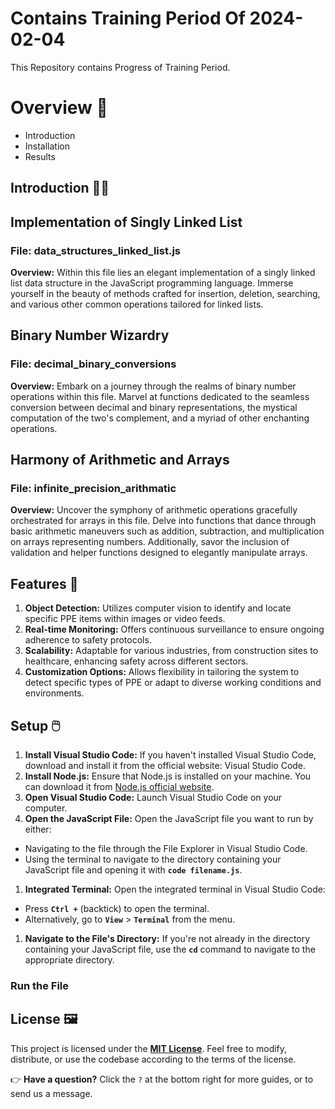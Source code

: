 # Contains Training Period Of 2024-02-04

This Repository contains Progress of Training Period.

# Overview 📜

- Introduction
- Installation
- Results

## Introduction 🧑‍🔧

## **Implementation of Singly Linked List**

### File: data_structures_linked_list.js

**Overview:** Within this file lies an elegant implementation of a singly linked list data structure in the JavaScript programming language. Immerse yourself in the beauty of methods crafted for insertion, deletion, searching, and various other common operations tailored for linked lists.

## Binary Number Wizardry

### File: decimal_binary_conversions

**Overview:** Embark on a journey through the realms of binary number operations within this file. Marvel at functions dedicated to the seamless conversion between decimal and binary representations, the mystical computation of the two's complement, and a myriad of other enchanting operations.

## Harmony of Arithmetic and Arrays

### File: infinite_precision_arithmatic

**Overview:** Uncover the symphony of arithmetic operations gracefully orchestrated for arrays in this file. Delve into functions that dance through basic arithmetic maneuvers such as addition, subtraction, and multiplication on arrays representing numbers. Additionally, savor the inclusion of validation and helper functions designed to elegantly manipulate arrays.

## Features 🤖

1. **Object Detection:** Utilizes computer vision to identify and locate specific PPE items within images or video feeds.
2. **Real-time Monitoring:** Offers continuous surveillance to ensure ongoing adherence to safety protocols.
3. **Scalability:** Adaptable for various industries, from construction sites to healthcare, enhancing safety across different sectors.
4.  **Customization Options:** Allows flexibility in tailoring the system to detect specific types of PPE or adapt to diverse working conditions and environments.

## Setup 🖱️

1. **Install Visual Studio Code:**
If you haven't installed Visual Studio Code, download and install it from the official website: Visual Studio Code.
2. **Install Node.js:**
Ensure that Node.js is installed on your machine. You can download it from [Node.js official website](https://nodejs.org/).
3. **Open Visual Studio Code:**
Launch Visual Studio Code on your computer.
4. **Open the JavaScript File:**
Open the JavaScript file you want to run by either:
- Navigating to the file through the File Explorer in Visual Studio Code.
- Using the terminal to navigate to the directory containing your JavaScript file and opening it with **`code filename.js`**.
1. **Integrated Terminal:**
Open the integrated terminal in Visual Studio Code:
- Press **`Ctrl +`** (backtick) to open the terminal.
- Alternatively, go to **`View`** > **`Terminal`** from the menu.
1. **Navigate to the File's Directory:**
If you're not already in the directory containing your JavaScript file, use the **`cd`** command to navigate to the appropriate directory.

### Run the File

## License 🖼️

This project is licensed under the **[MIT License](https://chat.openai.com/c/LICENSE)**. Feel free to modify, distribute, or use the codebase according to the terms of the license.

👉 **Have a question?** Click the `?` at the bottom right for more guides, or to send us a message.
